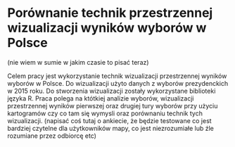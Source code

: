 # Porównanie technik przestrzennej wizualizacji wyników wyborów w Polsce

(nie wiem w sumie w jakim czasie to pisać teraz)

Celem pracy jest wykorzystanie technik wizualizacji przestrzennej wyników wyborów w Polsce. Do wizualizacji użyto danych z wyborów prezydenckich w 2015 roku. Do stworzenia wizualizacji zostały wykorzystane biblioteki języka R. Praca polega na któtkiej analizie wyborów, wizualizacji przestrzennej wyników pierwszej oraz drugiej tury wyborów przy użyciu kartogramów czy co tam się wymysli oraz porównaniu technik tych wizualizacji. (napisać coś tutaj o ankiecie, że będzie testowane co jest bardziej czytelne dla użytkowników mapy, co jest niezrozumiałe lub źle rozumiane przez odbiorcę etc) 
